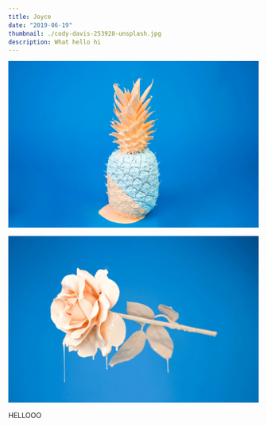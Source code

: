 ```yaml
---
title: Joyce
date: "2019-06-19"
thumbnail: ./cody-davis-253928-unsplash.jpg
description: What hello hi
---
```


![It's all blue](./cody-davis-253925-unsplash.jpg)

![It's all blue](./cody-davis-259003-unsplash.jpg)

HELLOOO